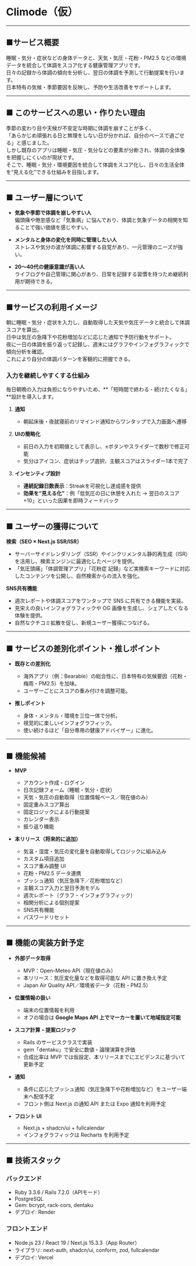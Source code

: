 # Climode（仮）

---

## ■サービス概要

睡眠・気分・症状などの身体データと、天気・気圧・花粉・PM2.5 などの環境データを統合して体調をスコア化する健康管理アプリです。  
日々の記録から体調の傾向を分析し、翌日の体調を予測して行動提案を行います。  
日本特有の気候・季節要因を反映し、予防や生活改善をサポートします。  

---

## ■ このサービスへの思い・作りたい理由

季節の変わり目や天候が不安定な時期に体調を崩すことが多く、  
「あらかじめ頑張れる日と無理をしない日が分かれば、自分のペースで過ごせる」と感じました。  
しかし既存のアプリは睡眠・気圧・気分などの要素が分断され、体調の全体像を把握しにくいのが現状です。  
そこで、睡眠・気分・環境要因を統合して体調をスコア化し、日々の生活全体を“見える化”できる仕組みを目指します。  

---

## ■ ユーザー層について

- **気象や季節で体調を崩しやすい人**  
  偏頭痛や倦怠感など「気象病」に悩んでおり、体調と気象データの相関を知ることで強い価値を感じやすい。  

- **メンタルと身体の変化を同時に管理したい人**  
  ストレスや気分の波が体調に影響する自覚があり、一元管理のニーズが強い。  


- **20〜40代の健康意識が高い人**  
  ライフログや自己管理に関心があり、日常を記録する習慣を持つため継続利用が期待できる。  

---

## ■サービスの利用イメージ

朝に睡眠・気分・症状を入力し、自動取得した天気や気圧データと統合して体調スコアを算出。  
日中は気圧の急降下や花粉増加などに応じた通知で予防行動をサポート。  
夜に一日の体調を振り返って記録し、週末にはグラフやインフォグラフィックで傾向分析を確認。  
これにより自分の体調パターンを客観的に把握できる。  

### 入力を継続しやすくする仕組み
毎日朝晩の入力は負担になりやすいため、**「短時間で終わる・続けたくなる」**設計を導入します。

1. **通知**  
   - 朝起床後・夜就寝前のリマインド通知からワンタップで入力画面へ遷移  

2. **UIの簡略化**  
   - 前日の入力を初期値として表示し、±ボタンやスライダーで数秒で修正可能  
   - 気分はアイコン、症状はチップ選択、主観スコアはスライダー1本で完了  

3. **インセンティブ設計**  
   - **連続記録日数表示**：Streakを可視化し達成感を提供  
   - **効果を“見える化”**：例「低気圧の日に休憩を入れた → 翌日のスコア+10」といった因果を即時フィードバック  

---

## ■ ユーザーの獲得について

**検索（SEO × Next.js SSR/ISR）**  
- サーバーサイドレンダリング（SSR）やインクリメンタル静的再生成（ISR）を活用し、検索エンジンに最適化したページを提供。  
- 「気圧頭痛」「体調管理アプリ」「花粉症 記録」など実検索キーワードに対応したコンテンツを公開し、自然検索からの流入を強化。  

**SNS共有機能**  
- 週次レポートや体調スコアをワンタップで SNS に共有できる機能を実装。  
- 見栄えの良いインフォグラフィックや OG 画像を生成し、シェアしたくなる体験を提供。  
- 自然なクチコミ拡散を促し、新規ユーザー獲得につなげる。  

---

## ■ サービスの差別化ポイント・推しポイント

- **既存との差別化**  
  - 海外アプリ（例：Bearable）の総合性に、日本特有の気候要因（花粉・梅雨・PM2.5）を加味。  
  - ユーザーごとにスコアの重み付けを調整可能。  

- **推しポイント**  
  - 身体・メンタル・環境を三位一体で分析。  
  - 視覚的に楽しいインフォグラフィック。  
  - 使い続けるほど「自分専用の健康アドバイザー」に進化。  

---

## ■ 機能候補

- **MVP**  
  - アカウント作成・ログイン  
  - 日次記録フォーム（睡眠・気分・症状）  
  - 天気・気圧の自動取得（位置情報ベース／現在値のみ）  
  - 固定重みスコア算出  
  - 固定ロジックによる行動提案  
  - カレンダー表示  
  - 振り返り機能

- **本リリース（将来的に追加）**  
  - 気温・湿度・気圧の変化量を自動取得してロジックに組み込み  
  - カスタム項目追加  
  - スコア重み調整 UI  
  - 花粉・PM2.5 データ連携  
  - プッシュ通知（気圧急降下／花粉増加など）  
  - 主観スコア入力と翌日予測モデル  
  - 週次レポート（グラフ・インフォグラフィック）  
  - 相関分析による個別提案  
  - SNS共有機能  
  - パスワードリセット

---

## ■ 機能の実装方針予定

- **外部データ取得**  
  - MVP：Open-Meteo API（現在値のみ）  
  - 本リリース：気圧変化量などを取得可能な API に置き換え予定  
  - Japan Air Quality API／環境省データ（花粉・PM2.5）  

- **位置情報の扱い**  
  - 端末の位置情報を利用  
  - オフの場合は **Google Maps API 上でマーカーを置いて地域指定可能**  

- **スコア計算・提案ロジック**  
  - Rails のサービスクラスで実装  
  - gem「dentaku」で安全に数値・論理演算を評価  
  - 合成比率は MVP では仮設定、本リリースまでにエビデンスに基づいて更新予定  

- **通知**  
  - 条件に応じたプッシュ通知（気圧急降下や花粉増加など）をユーザー端末へ配信予定  
  - フロント側は Next.js の通知 API または Expo 通知を利用予定  

- **フロント UI**  
  - Next.js + shadcn/ui + fullcalendar  
  - インフォグラフィックは Recharts を利用予定  

---

## ■ 技術スタック

### バックエンド
- Ruby 3.3.6 / Rails 7.2.0（APIモード）  
- PostgreSQL  
- Gem: bcrypt, rack-cors, dentaku  
- デプロイ: Render  

### フロントエンド
- Node.js 23 / React 19 / Next.js 15.3.3（App Router）  
- ライブラリ: next-auth, shadcn/ui, conform, zod, fullcalendar  
- デプロイ: Vercel  
